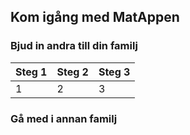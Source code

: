 ## Kom igång med MatAppen ##

### Bjud in andra till din familj ###

| Steg 1   | Steg 2 | Steg 3 |
| -------- | ------- | ------- |
| 1 | 2   | 3 |

### Gå med i annan familj ###
